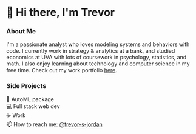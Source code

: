 # 👋 Hi there, I'm Trevor

### About Me

I'm a passionate analyst who loves modeling systems and behaviors with code. I currently work in strategy & analytics at a bank, and studied economics at UVA with lots of coursework in psychology, statistics, and math. I also enjoy learning about technology and computer science in my free time. Check out my work portfolio [here](https://www.github.com/tsj7ww/portfolio#readme).

### Side Projects

🤖 AutoML package  
💻 Full stack web dev  
☕ Work  
📫 How to reach me: [@trevor-s-jordan](https://linkedin.com/in/trevor-s-jordan) 
